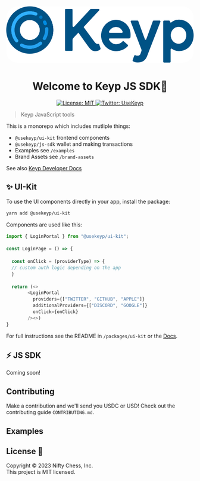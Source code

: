 <h1 align="center"><img width="600" style="border-radius: 30px;" src="https://raw.githubusercontent.com/UseKeyp/.github/main/Keyp-Logo-Color.svg"/></h1>
<h1 align="center">Welcome to Keyp JS SDK👋</h1>
<p align="center">
  <a href="#" target="_blank">
    <img alt="License: MIT" src="https://img.shields.io/badge/License-MIT-blue.svg" />
  </a>
  <a href="https://twitter.com/UseKeyp" target="_blank">
    <img alt="Twitter: UseKeyp" src="https://img.shields.io/twitter/follow/UseKeyp.svg?style=social" />
  </a>
</p>

> Keyp JavaScript tools

This is a monorepo which includes mutliple things:

- `@usekeyp/ui-kit` frontend components
- `@usekeyp/js-sdk` wallet and making transactions 
- Examples see `/examples`
- Brand Assets see `/brand-assets`

See also [Keyp Developer Docs](https://docs.usekeyp.com/)

## ✨ UI-Kit

To use the UI components directly in your app, install the package:

```bash
yarn add @usekeyp/ui-kit
```

Components are used like this:

```js
import { LoginPortal } from "@usekeyp/ui-kit";

const LoginPage = () => {

  const onClick = (providerType) => {
  // custom auth logic depending on the app
  }

  return (<>
        <LoginPortal
          providers={["TWITTER", "GITHUB", "APPLE"]}
          additionalProviders={["DISCORD", "GOOGLE"]}
          onClick={onClick}
        /><>)
}
```

For full instructions see the README in `/packages/ui-kit` or the [Docs](https://docs.usekeyp.com/).

## ⚡ JS SDK

Coming soon!

## Contributing

Make a contribution and we'll send you USDC or USD! Check out the contributing guide `CONTRIBUTING.md`.

## Examples


## License 📝

Copyright © 2023 Nifty Chess, Inc.<br />
This project is MIT licensed.

[sponsor-keyp]: https://UseKeyp.com

